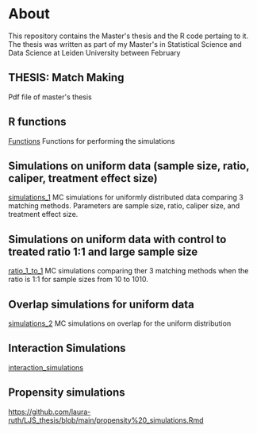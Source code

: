 # About
This repository contains the Master's thesis and the R code pertaing to it. The thesis was written as part of my Master's in Statistical Science and Data Science at Leiden University between February 



## THESIS: Match Making
Pdf file of master's thesis


## R functions
[Functions](/matching_simulation_functions.R)
Functions for performing the simulations

## Simulations on uniform data (sample size, ratio, caliper, treatment effect size)
[simulations_1](https://github.com/laura-ruth/LJS_thesis/blob/main/simulations1.Rmd)
MC simulations for uniformly distributed data comparing 3 matching methods. Parameters are sample size, ratio, caliper size, and treatment effect size. 

## Simulations on uniform data with control to treated ratio 1:1 and large sample size
[ratio_1_to_1](https://github.com/laura-ruth/LJS_thesis/blob/main/unif_large_n_ratio1.Rmd)
MC simulations comparing ther 3 matching methods when the ratio is 1:1 for sample sizes from 10 to 1010. 

## Overlap simulations for uniform data
[simulations_2](/simulations2_overlap_uniform.Rmd)
MC simulations on overlap for the uniform distribution

## Interaction Simulations
[interaction_simulations](https://github.com/laura-ruth/LJS_thesis/blob/main/Interaction_Simulations.Rmd)

## Propensity simulations
https://github.com/laura-ruth/LJS_thesis/blob/main/propensity%20_simulations.Rmd

##
